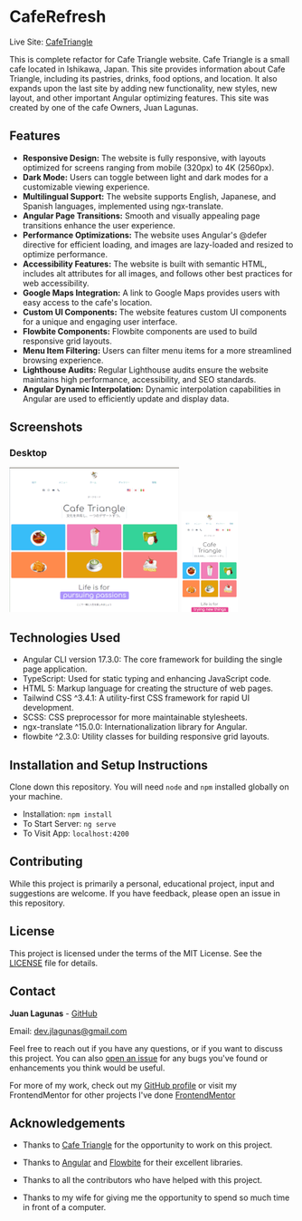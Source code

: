 # CafeRefresh

Live Site: [CafeTriangle](https://cafe-triangle.com)

This is complete refactor for Cafe Triangle website. Cafe Triangle is a small cafe located in Ishikawa, Japan. This site provides information about Cafe Triangle, including its pastries, drinks, food options, and location. It also expands upon the last site by adding new functionality, new styles, new layout, and other important Angular optimizing features. This site was created by one of the cafe Owners, Juan Lagunas.

## Features

- **Responsive Design:** The website is fully responsive, with layouts optimized for screens ranging from mobile (320px) to 4K (2560px).
- **Dark Mode:** Users can toggle between light and dark modes for a customizable viewing experience.
- **Multilingual Support:** The website supports English, Japanese, and Spanish languages, implemented using ngx-translate.
- **Angular Page Transitions:** Smooth and visually appealing page transitions enhance the user experience.
- **Performance Optimizations:** The website uses Angular's @defer directive for efficient loading, and images are lazy-loaded and resized to optimize performance.
- **Accessibility Features:** The website is built with semantic HTML, includes alt attributes for all images, and follows other best practices for web accessibility.
- **Google Maps Integration:** A link to Google Maps provides users with easy access to the cafe's location.
- **Custom UI Components:** The website features custom UI components for a unique and engaging user interface.
- **Flowbite Components:** Flowbite components are used to build responsive grid layouts.
- **Menu Item Filtering:** Users can filter menu items for a more streamlined browsing experience.
- **Lighthouse Audits:** Regular Lighthouse audits ensure the website maintains high performance, accessibility, and SEO standards.
- **Angular Dynamic Interpolation:** Dynamic interpolation capabilities in Angular are used to efficiently update and display data.

## Screenshots

### Desktop

<p float="left">
  <img src="src/assets/screenshots/desktop.png" width="auto" alt="Desktop screenshot">
  <img src="src/assets/screenshots/mobile.png" width="auto" alt="Mobile screenshot">
</p>

## Technologies Used

- Angular CLI version 17.3.0: The core framework for building the single page application.
- TypeScript: Used for static typing and enhancing JavaScript code.
- HTML 5: Markup language for creating the structure of web pages.
- Tailwind CSS ^3.4.1: A utility-first CSS framework for rapid UI development.
- SCSS: CSS preprocessor for more maintainable stylesheets.
- ngx-translate ^15.0.0: Internationalization library for Angular.
- flowbite ^2.3.0: Utility classes for building responsive grid layouts.

## Installation and Setup Instructions

Clone down this repository. You will need `node` and `npm` installed globally on your machine.

- Installation: `npm install`
- To Start Server: `ng serve`
- To Visit App: `localhost:4200`

## Contributing

While this project is primarily a personal, educational project, input and suggestions are welcome. If you have feedback, please open an issue in this repository.

## License

This project is licensed under the terms of the MIT License. See the [LICENSE](LICENSE) file for details.

## Contact

**Juan Lagunas** - [GitHub](https://github.com/dev-jLagunas)

Email: dev.jlagunas@gmail.com

Feel free to reach out if you have any questions, or if you want to discuss this project. You can also [open an issue](https://github.com/dev-jLagunas/cafe-refresh/issues/new) for any bugs you've found or enhancements you think would be useful.

For more of my work, check out my [GitHub profile](https://github.com/dev-jLagunas) or visit my FrontendMentor for other projects I've done [FrontendMentor](https://www.frontendmentor.io/profile/dev-jLagunas)

## Acknowledgements

- Thanks to [Cafe Triangle](https://cafe-triangle.com) for the opportunity to work on this project.
- Thanks to [Angular](https://angular.io/) and [Flowbite](https://flowbite.com/) for their excellent libraries.

- Thanks to all the contributors who have helped with this project.
- Thanks to my wife for giving me the opportunity to spend so much time in front of a computer.
